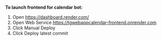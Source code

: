 **To launch frontend for calendar bot:**

1. Open https://dashboard.render.com/
2. Open Web Service https://tgwebappcalendar-frontend.onrender.com
3. Click Manual Deploy
4. Click Deploy latest commit
